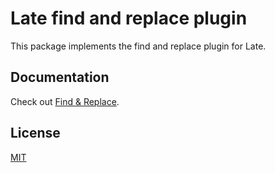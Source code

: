 # Late find and replace plugin

This package implements the find and replace plugin for Late.

## Documentation

Check out [Find & Replace](https://sewellstephens.github.io/late/docs/find-replace).

## License

[MIT](../../LICENSE)
